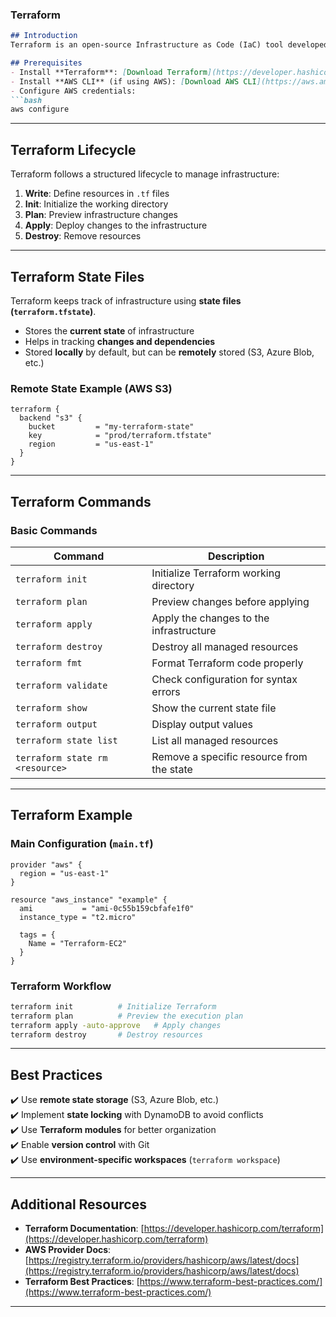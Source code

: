 ### **Terraform**  

```md
## Introduction  
Terraform is an open-source Infrastructure as Code (IaC) tool developed by HashiCorp. It allows you to define, provision, and manage cloud infrastructure using a declarative configuration language.

## Prerequisites  
- Install **Terraform**: [Download Terraform](https://developer.hashicorp.com/terraform/downloads)  
- Install **AWS CLI** (if using AWS): [Download AWS CLI](https://aws.amazon.com/cli/)  
- Configure AWS credentials:
```bash
aws configure
```

---

## Terraform Lifecycle  
Terraform follows a structured lifecycle to manage infrastructure:  

1. **Write**: Define resources in `.tf` files  
2. **Init**: Initialize the working directory  
3. **Plan**: Preview infrastructure changes  
4. **Apply**: Deploy changes to the infrastructure  
5. **Destroy**: Remove resources  

---

## Terraform State Files  
Terraform keeps track of infrastructure using **state files (`terraform.tfstate`)**.  
- Stores the **current state** of infrastructure  
- Helps in tracking **changes and dependencies**  
- Stored **locally** by default, but can be **remotely** stored (S3, Azure Blob, etc.)  

### **Remote State Example (AWS S3)**  
```hcl
terraform {
  backend "s3" {
    bucket         = "my-terraform-state"
    key            = "prod/terraform.tfstate"
    region         = "us-east-1"
  }
}
```
---

## Terraform Commands  

### **Basic Commands**
| Command | Description |
|---------|-------------|
| `terraform init` | Initialize Terraform working directory |
| `terraform plan` | Preview changes before applying |
| `terraform apply` | Apply the changes to the infrastructure |
| `terraform destroy` | Destroy all managed resources |
| `terraform fmt` | Format Terraform code properly |
| `terraform validate` | Check configuration for syntax errors |
| `terraform show` | Show the current state file |
| `terraform output` | Display output values |
| `terraform state list` | List all managed resources |
| `terraform state rm <resource>` | Remove a specific resource from the state |

---

## Terraform Example  

### **Main Configuration (`main.tf`)**
```hcl
provider "aws" {
  region = "us-east-1"
}

resource "aws_instance" "example" {
  ami           = "ami-0c55b159cbfafe1f0"
  instance_type = "t2.micro"

  tags = {
    Name = "Terraform-EC2"
  }
}
```

### **Terraform Workflow**
```bash
terraform init          # Initialize Terraform
terraform plan          # Preview the execution plan
terraform apply -auto-approve   # Apply changes
terraform destroy       # Destroy resources
```

---

## Best Practices  
✔️ Use **remote state storage** (S3, Azure Blob, etc.)  
✔️ Implement **state locking** with DynamoDB to avoid conflicts  
✔️ Use **Terraform modules** for better organization  
✔️ Enable **version control** with Git  
✔️ Use **environment-specific workspaces** (`terraform workspace`)  

---

## Additional Resources  
- **Terraform Documentation**: [https://developer.hashicorp.com/terraform](https://developer.hashicorp.com/terraform)  
- **AWS Provider Docs**: [https://registry.terraform.io/providers/hashicorp/aws/latest/docs](https://registry.terraform.io/providers/hashicorp/aws/latest/docs)  
- **Terraform Best Practices**: [https://www.terraform-best-practices.com/](https://www.terraform-best-practices.com/)  

---
